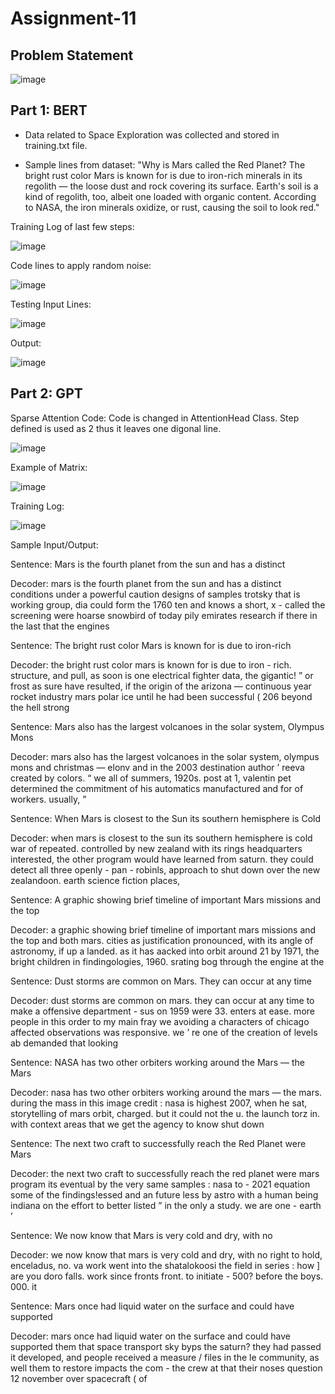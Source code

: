 # Assignment-11

## Problem Statement

![image](https://user-images.githubusercontent.com/120099863/230622045-c3056f96-ead2-4f9e-95e4-54506c5cf477.png)

## Part 1: BERT

* Data related to Space Exploration was collected and stored in training.txt file. 

* Sample lines from dataset:
"Why is Mars called the Red Planet?
The bright rust color Mars is known for is due to iron-rich minerals in its regolith — the loose dust and rock covering its surface. Earth's soil is a kind of regolith, too, albeit one loaded with organic content. According to NASA, the iron minerals oxidize, or rust, causing the soil to look red."

Training Log of last few steps:

![image](https://user-images.githubusercontent.com/120099863/230623280-b869ede2-376b-452f-8682-57bf243b0b60.png)

Code lines to apply random noise:

![image](https://user-images.githubusercontent.com/120099863/230623363-b1dfbe3c-d686-44b7-bcfe-b7041e3f57ee.png)

Testing Input Lines:

![image](https://user-images.githubusercontent.com/120099863/230623426-c7cb2c53-0d85-4cd1-b7da-de732f6248e6.png)
  
Output:

![image](https://user-images.githubusercontent.com/120099863/230623503-779310f6-0c50-403c-a63e-a90ad28dcadc.png)
  
## Part 2: GPT
  
Sparse Attention Code: Code is changed in AttentionHead Class. Step defined is used as 2 thus it leaves one digonal line.

![image](https://user-images.githubusercontent.com/120099863/230623861-e1c50194-b75a-4eab-8472-f727c80f28f9.png)

Example of Matrix:

![image](https://user-images.githubusercontent.com/120099863/230624210-03582a55-0a53-4b05-918d-4bb2f5dd595f.png)

Training Log:

![image](https://user-images.githubusercontent.com/120099863/230624303-06e5b87b-c7e3-41cb-a7e1-e1e1461268a4.png)

Sample Input/Output:

Sentence:  Mars is the fourth planet from the sun and has a distinct

Decoder:
mars is the fourth planet from the sun and has a distinct conditions under a powerful caution designs of samples trotsky that is working group, dia could form the 1760 ten and knows a short, x - called the screening were hoarse snowbird of today pily emirates research if there in the last that the engines


Sentence:  The bright rust color Mars is known for is due to iron-rich

Decoder:
the bright rust color mars is known for is due to iron - rich. structure, and pull, as soon is one electrical fighter data, the gigantic! ” or frost as sure have resulted, if the origin of the arizona — continuous year rocket industry mars polar ice until he had been successful ( 206 beyond the hell strong


Sentence:  Mars also has the largest volcanoes in the solar system, Olympus Mons

Decoder:
mars also has the largest volcanoes in the solar system, olympus mons and christmas — elonv and in the 2003 destination author ’ reeva created by colors. “ we all of summers, 1920s. post at 1, valentin pet determined the commitment of his automatics manufactured and for of workers. usually, ”


Sentence:  When Mars is closest to the Sun its southern hemisphere is Cold

Decoder:
when mars is closest to the sun its southern hemisphere is cold war of repeated. controlled by new zealand with its rings headquarters interested, the other program would have learned from saturn. they could detect all three openly - pan - robinls, approach to shut down over the new zealandoon. earth science fiction places,


Sentence:  A graphic showing brief timeline of important Mars missions and the top

Decoder:
a graphic showing brief timeline of important mars missions and the top and both mars. cities as justification pronounced, with its angle of astronomy, if up a landed. as it has aacked into orbit around 21 by 1971, the bright children in findingologies, 1960. srating bog through the engine at the


Sentence:  Dust storms are common on Mars. They can occur at any time

Decoder:
dust storms are common on mars. they can occur at any time to make a offensive department - sus on 1959 were 33. enters at ease. more people in this order to my main fray we avoiding a characters of chicago affected observations was responsive. we ’ re one of the creation of levels ab demanded that looking


Sentence:  NASA has two other orbiters working around the Mars — the Mars

Decoder:
nasa has two other orbiters working around the mars — the mars. during the mass in this image credit : nasa is highest 2007, when he sat, storytelling of mars orbit, charged. but it could not the u. the launch torz in. with context areas that we get the agency to know shut down


Sentence:  The next two craft to successfully reach the Red Planet were Mars

Decoder:
the next two craft to successfully reach the red planet were mars program its eventual by the very same samples : nasa to - 2021 equation some of the findings!essed and an future less by astro with a human being indiana on the effort to better listed ” in the only a study. we are one - earth ’


Sentence:  We now know that Mars is very cold and dry, with no

Decoder:
we now know that mars is very cold and dry, with no right to hold, enceladus, no. va work went into the shatalokoosi the field in series : how ] are you doro falls. work since fronts front. to initiate - 500? before the boys. 000. it


Sentence:  Mars once had liquid water on the surface and could have supported

Decoder:
mars once had liquid water on the surface and could have supported them that space transport sky byps the saturn? they had passed it developed, and people received a measure / files in the le community, as well them to restore impacts the com - the crew at that their noses question 12 november over spacecraft ( of

